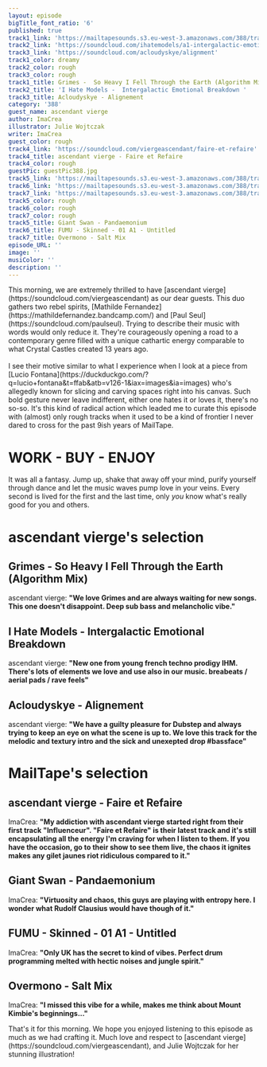 ```yaml
---
layout: episode
bigTitle_font_ratio: '6'
published: true
track1_link: 'https://mailtapesounds.s3.eu-west-3.amazonaws.com/388/track1.mp3'
track2_link: 'https://soundcloud.com/ihatemodels/a1-intergalactic-emotional'
track3_link: 'https://soundcloud.com/acloudyskye/alignment'
track1_color: dreamy
track2_color: rough
track3_color: rough
track1_title: Grimes -  So Heavy I Fell Through the Earth (Algorithm Mix)
track2_title: 'I Hate Models -  Intergalactic Emotional Breakdown '
track3_title: Acloudyskye - Alignement
category: '388'
guest_name: ascendant vierge
author: ImaCrea
illustrator: Julie Wojtczak
writer: ImaCrea
guest_color: rough
track4_link: 'https://soundcloud.com/viergeascendant/faire-et-refaire'
track4_title: ascendant vierge - Faire et Refaire
track4_color: rough
guestPic: guestPic388.jpg
track5_link: 'https://mailtapesounds.s3.eu-west-3.amazonaws.com/388/track5.mp3'
track6_link: 'https://mailtapesounds.s3.eu-west-3.amazonaws.com/388/track6.mp3'
track7_link: 'https://mailtapesounds.s3.eu-west-3.amazonaws.com/388/track7.mp3'
track5_color: rough
track6_color: rough
track7_color: rough
track5_title: Giant Swan - Pandaemonium
track6_title: FUMU - Skinned - 01 A1 - Untitled
track7_title: Overmono - Salt Mix
episode_URL: ''
image: ''
musiColor: ''
description: ''
---
```


<p id="introduction"> 
  This morning, we are extremely thrilled to have [ascendant vierge](https://soundcloud.com/viergeascendant) as our dear guests. This duo gathers two rebel spirits, [Mathilde Fernandez](https://mathildefernandez.bandcamp.com/) and [Paul Seul](https://soundcloud.com/paulseul). Trying to describe their music with words would only reduce it. They're courageously opening a road to a contemporary genre filled with a unique cathartic energy comparable to what Crystal Castles created 13 years ago. 
  <br><br>I see their motive similar to what I experience when I look at a piece from [Lucio Fontana](https://duckduckgo.com/?q=lucio+fontana&t=ffab&atb=v126-1&iax=images&ia=images) who's allegedly known for slicing and carving spaces right into his canvas. Such bold gesture never leave indifferent, either one hates it or loves it, there's no so-so. It's this kind of radical action which leaded me to curate this episode with (almost) only rough tracks when it used to be a kind of frontier I never dared to cross for the past 9ish years of MailTape.
  </p>
  
# WORK - BUY - ENJOY
It was all a fantasy. Jump up, shake that away off your mind, purify yourself through dance and let the music waves pump love in your veins. Every second is lived for the first and the last time, only *you* know what's really good for you and others.

# ascendant vierge's selection


## Grimes - So Heavy I Fell Through the Earth (Algorithm Mix)
ascendant vierge: **"**We love Grimes and are always waiting for new songs. This one doesn't disappoint. Deep sub bass and melancholic vibe.**"**

## I Hate Models - Intergalactic Emotional Breakdown
ascendant vierge: **"**New one from young french techno prodigy IHM. There's lots of elements we love and use also in our music. breabeats / aerial pads / rave feels**"**

## Acloudyskye - Alignement
ascendant vierge: **"**We have a guilty pleasure for Dubstep and always trying to keep an eye on what the scene is up to. We love this track for the melodic and textury intro and the sick and unexepted drop #bassface**"**


# MailTape's selection

## ascendant vierge - Faire et Refaire
ImaCrea: **"**My addiction with ascendant vierge started right from their first track "Influenceur". "Faire et Refaire" is their latest track and it's still encapsulating all the energy I'm craving for when I listen to them. If you have the occasion, go to their show to see them live, the chaos it ignites makes any gilet jaunes riot ridiculous compared to it.**"**

## Giant Swan - Pandaemonium
ImaCrea: **"**Virtuosity and chaos, this guys are playing with entropy here. I wonder what Rudolf Clausius would have though of it.**"**

## FUMU - Skinned - 01 A1 - Untitled
ImaCrea: **"**Only UK has the secret to kind of vibes. Perfect drum programming melted with hectic noises and jungle spirit.**"**

## Overmono - Salt Mix
ImaCrea: **"**I missed this vibe for a while, makes me think about Mount Kimbie's beginnings...**"**


<p id="outroduction">That's it for this morning. We hope you enjoyed listening to this episode as much as we had crafting it. Much love and respect to [ascendant vierge](https://soundcloud.com/viergeascendant), and Julie Wojtczak for her stunning illustration!</p>
